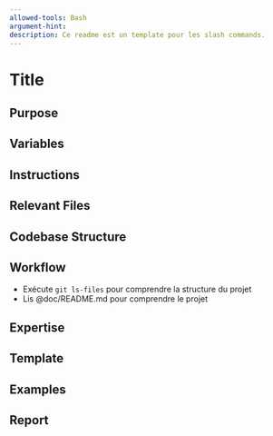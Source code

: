 ```yaml
---
allowed-tools: Bash
argument-hint: 
description: Ce readme est un template pour les slash commands.
---
```


# Title

## Purpose

## Variables

## Instructions

## Relevant Files

## Codebase Structure

## Workflow
- Exécute `git ls-files` pour comprendre la structure du projet
- Lis @doc/README.md pour comprendre le projet

## Expertise

## Template

## Examples

## Report



